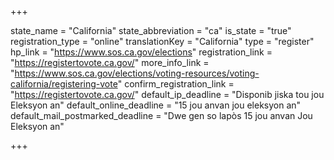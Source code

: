 +++

state_name = "California"
state_abbreviation = "ca"
is_state = "true"
registration_type = "online"
translationKey = "California"
type = "register"
hp_link = "https://www.sos.ca.gov/elections"
registration_link = "https://registertovote.ca.gov/"
more_info_link = "https://www.sos.ca.gov/elections/voting-resources/voting-california/registering-vote"
confirm_registration_link = "https://registertovote.ca.gov/"
default_ip_deadline = "Disponib jiska tou jou Eleksyon an"
default_online_deadline = "15 jou anvan jou eleksyon an"
default_mail_postmarked_deadline = "Dwe gen so lapòs 15 jou anvan Jou Eleksyon an"

+++